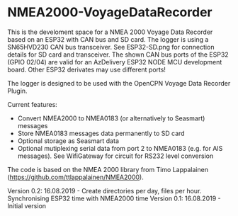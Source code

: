 # NMEA2000-VoyageDataRecorder

This is the develoment space for a NMEA 2000 Voyage Data Recorder based on an ESP32 with CAN bus and SD card.
The logger is using a SN65HVD230 CAN bus transceiver. See ESP32-SD.png for connection details for SD card and transceiver.
The shown CAN bus ports of the ESP32 (GPIO 02/04) are valid for an AzDelivery ESP32 NODE MCU development board. Other ESP32 derivates may use different ports!

The logger is designed to be used with the OpenCPN Voyage Data Recorder Plugin.

Current features:

- Convert NMEA2000 to NMEA0183 (or alternatively to Seasmart) messages
- Store NMEA0183 messages data permanently to SD card
- Optional storage as Seasmart data
- Optional mutiplexing serial data from port 2 to NMEA0183 (e.g. for AIS messages). See WifiGateway for circuit for RS232 level conversion

The code is based on the NMEA 2000 library from Timo Lappalainen (https://github.com/ttlappalainen/NMEA2000).

Version 0.2: 16.08.2019 - Create directories per day, files per hour. Synchronising ESP32 time with NMEA2000 time
Version 0.1: 16.08.2019 - Initial version


